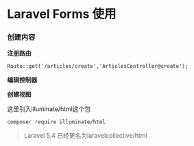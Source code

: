 # Laravel Forms 使用

### **创建内容**

**注册路由**

```
Route::get('/articles/create','ArticlesController@create');
```

**编辑控制器**

**创建视图**

这里引入illuminate/html这个包

```
composer require illuminate/html
```

> Laravel 5.4 已经更名为laravelcollective/html



